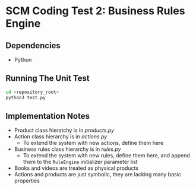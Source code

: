 # SCM Coding Test 2: Business Rules Engine

## Dependencies

* Python

## Running The Unit Test

```sh
cd <repository_root>
python3 test.py
```

## Implementation Notes

* Product class hieratchy is in _products.py_
* Action class hierarchy is in _actions.py_
  * To extend the system with new actions, define them here
* Business rules class hierarchy is in _rules.py_
  * To extend the system with new rules, define them here, and append them to the ```RuleEngine``` initializer parameter list
* Books and videos are treated as physical products
* Actions and products are just symbolic, they are lacking many basic properties

